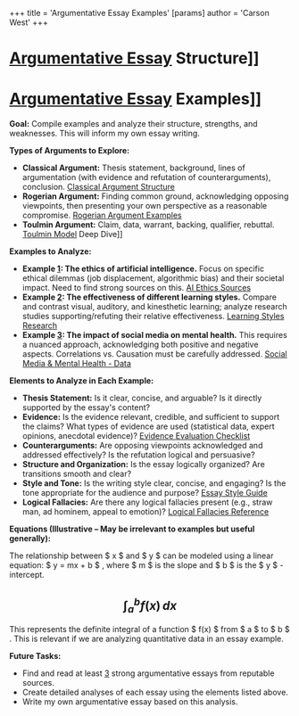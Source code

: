 +++
 title = 'Argumentative Essay Examples'
[params]
	author = 'Carson West'
+++
# [Argumentative Essay](./../argumentative-essay/) Structure]]
# [Argumentative Essay](./../argumentative-essay/) Examples]]

**Goal:**  Compile examples and analyze their structure, strengths, and weaknesses.  This will inform my own essay writing.

**Types of Arguments to Explore:**

* **Classical Argument:**  Thesis statement, background, lines of argumentation (with evidence and refutation of counterarguments), conclusion.  [Classical Argument Structure](./../classical-argument-structure/)
* **Rogerian Argument:** Finding common ground, acknowledging opposing viewpoints, then presenting your own perspective as a reasonable compromise. [Rogerian Argument Examples](./../rogerian-argument-examples/)
* **Toulmin Argument:**  Claim, data, warrant, backing, qualifier, rebuttal.  [Toulmin Model](./../toulmin-model/) Deep Dive]]

**Examples to Analyze:**

* **Example [1](./../1/):  The ethics of artificial intelligence.**  Focus on specific ethical dilemmas (job displacement, algorithmic bias) and their societal impact.  Need to find strong sources on this. [AI Ethics Sources](./../ai-ethics-sources/)
* **Example [2](./../2/): The effectiveness of different learning styles.**  Compare and contrast visual, auditory, and kinesthetic learning; analyze research studies supporting/refuting their relative effectiveness.  [Learning Styles Research](./../learning-styles-research/)
* **Example [3](./../3/):  The impact of social media on mental health.** This requires a nuanced approach, acknowledging both positive and negative aspects.  Correlations vs. Causation must be carefully addressed. [Social Media & Mental Health - Data](./../social-media-&-mental-health---data/)


**Elements to Analyze in Each Example:**

* **Thesis Statement:** Is it clear, concise, and arguable?  Is it directly supported by the essay's content?
* **Evidence:**  Is the evidence relevant, credible, and sufficient to support the claims? What types of evidence are used (statistical data, expert opinions, anecdotal evidence)?  [Evidence Evaluation Checklist](./../evidence-evaluation-checklist/)
* **Counterarguments:** Are opposing viewpoints acknowledged and addressed effectively? Is the refutation logical and persuasive?
* **Structure and Organization:** Is the essay logically organized?  Are transitions smooth and clear?
* **Style and Tone:** Is the writing style clear, concise, and engaging? Is the tone appropriate for the audience and purpose?  [Essay Style Guide](./../essay-style-guide/)
* **Logical Fallacies:** Are there any logical fallacies present (e.g., straw man, ad hominem, appeal to emotion)? [Logical Fallacies Reference](./../logical-fallacies-reference/)


**Equations (Illustrative –  May be irrelevant to examples but useful generally):**

The relationship between  $ x $  and  $ y $  can be modeled using a linear equation:  $ y = mx + b $ , where  $ m $  is the slope and  $ b $  is the  $ y $ -intercept.

##  $$  \int_a^b f(x) \, dx  $$  ##

This represents the definite integral of a function  $ f(x) $  from  $ a $  to  $ b $ .  This is relevant if we are analyzing quantitative data in an essay example.


**Future Tasks:**

* Find and read at least [3](./../3/) strong argumentative essays from reputable sources.
* Create detailed analyses of each essay using the elements listed above.
* Write my own argumentative essay based on this analysis.

